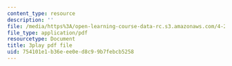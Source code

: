 ```yaml
---
content_type: resource
description: ''
file: /media/https%3A/open-learning-course-data-rc.s3.amazonaws.com/4-241j-theory-of-city-form-spring-2013/754101e1b36eee0ed8c99b7febcb5258_yv3PIJF1Uqc.pdf
file_type: application/pdf
resourcetype: Document
title: 3play pdf file
uid: 754101e1-b36e-ee0e-d8c9-9b7febcb5258
---
```

